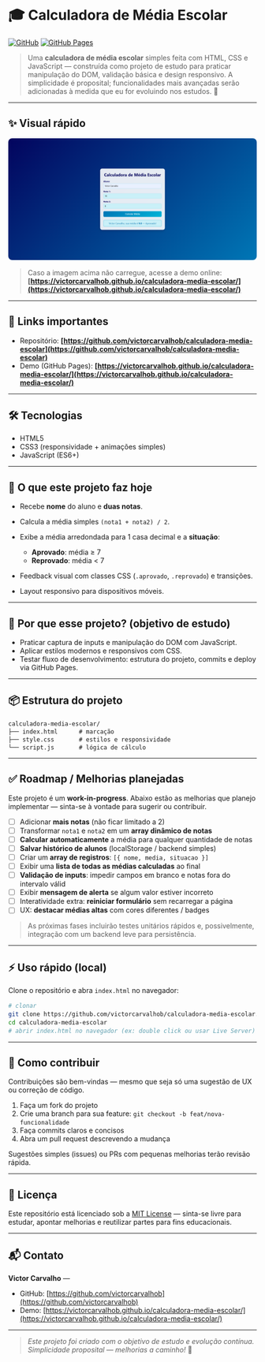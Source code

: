 # 🎓 Calculadora de Média Escolar

[![GitHub](https://img.shields.io/badge/GitHub-Repo-181717?logo=github)](https://github.com/victorcarvalhob/calculadora-media-escolar) [![GitHub Pages](https://img.shields.io/badge/GitHub%20Pages-Online-brightgreen)](https://victorcarvalhob.github.io/calculadora-media-escolar/)

> Uma **calculadora de média escolar** simples feita com HTML, CSS e JavaScript — construída como projeto de estudo para praticar manipulação do DOM, validação básica e design responsivo. A simplicidade é proposital; funcionalidades mais avançadas serão adicionadas à medida que eu for evoluindo nos estudos. 🚀

---

## ✨ Visual rápido

<p align="center">
  <a href="https://victorcarvalhob.github.io/calculadora-media-escolar/">
    <img alt="preview" src="./images/media-escolar-preview.png" width="720" style="max-width:100%;border-radius:8px;" />
  </a>
</p>

> Caso a imagem acima não carregue, acesse a demo online: **[https://victorcarvalhob.github.io/calculadora-media-escolar/](https://victorcarvalhob.github.io/calculadora-media-escolar/)**

---

## 🧭 Links importantes

* Repositório: **[https://github.com/victorcarvalhob/calculadora-media-escolar](https://github.com/victorcarvalhob/calculadora-media-escolar)**
* Demo (GitHub Pages): **[https://victorcarvalhob.github.io/calculadora-media-escolar/](https://victorcarvalhob.github.io/calculadora-media-escolar/)**

---

## 🛠️ Tecnologias

* HTML5
* CSS3 (responsividade + animações simples)
* JavaScript (ES6+)

---

## 🚀 O que este projeto faz hoje

* Recebe **nome** do aluno e **duas notas**.
* Calcula a média simples `(nota1 + nota2) / 2`.
* Exibe a média arredondada para 1 casa decimal e a **situação**:

  * **Aprovado**: média ≥ 7
  * **Reprovado**: média < 7
* Feedback visual com classes CSS (`.aprovado`, `.reprovado`) e transições.
* Layout responsivo para dispositivos móveis.

---

## 🎯 Por que esse projeto? (objetivo de estudo)

* Praticar captura de inputs e manipulação do DOM com JavaScript.
* Aplicar estilos modernos e responsivos com CSS.
* Testar fluxo de desenvolvimento: estrutura do projeto, commits e deploy via GitHub Pages.

---

## 📦 Estrutura do projeto

```
calculadora-media-escolar/
├── index.html      # marcação
├── style.css       # estilos e responsividade
└── script.js       # lógica de cálculo
```

---

## ✅ Roadmap / Melhorias planejadas

Este projeto é um **work-in-progress**. Abaixo estão as melhorias que planejo implementar — sinta-se à vontade para sugerir ou contribuir.

* [ ] Adicionar **mais notas** (não ficar limitado a 2)
* [ ] Transformar `nota1` e `nota2` em um **array dinâmico de notas**
* [ ] **Calcular automaticamente** a média para qualquer quantidade de notas
* [ ] **Salvar histórico de alunos** (localStorage / backend simples)
* [ ] Criar um **array de registros**: `[{ nome, media, situacao }]`
* [ ] Exibir uma **lista de todas as médias calculadas** ao final
* [ ] **Validação de inputs**: impedir campos em branco e notas fora do intervalo válid
* [ ] Exibir **mensagem de alerta** se algum valor estiver incorreto
* [ ] Interatividade extra: **reiniciar formulário** sem recarregar a página
* [ ] UX: **destacar médias altas** com cores diferentes / badges

> As próximas fases incluirão testes unitários rápidos e, possivelmente, integração com um backend leve para persistência.

---

## ⚡ Uso rápido (local)

Clone o repositório e abra `index.html` no navegador:

```bash
# clonar
git clone https://github.com/victorcarvalhob/calculadora-media-escolar.git
cd calculadora-media-escolar
# abrir index.html no navegador (ex: double click ou usar Live Server)
```

---

## 🤝 Como contribuir

Contribuições são bem-vindas — mesmo que seja só uma sugestão de UX ou correção de código.

1. Faça um fork do projeto
2. Crie uma branch para sua feature: `git checkout -b feat/nova-funcionalidade`
3. Faça commits claros e concisos
4. Abra um pull request descrevendo a mudança

Sugestões simples (issues) ou PRs com pequenas melhorias terão revisão rápida.

---

## 🧾 Licença

Este repositório está licenciado sob a [MIT License](LICENSE) — sinta-se livre para estudar, apontar melhorias e reutilizar partes para fins educacionais.

---

## 📬 Contato

**Victor Carvalho** —

* GitHub: [https://github.com/victorcarvalhob](https://github.com/victorcarvalhob)
* Demo: [https://victorcarvalhob.github.io/calculadora-media-escolar/](https://victorcarvalhob.github.io/calculadora-media-escolar/)

---

> *Este projeto foi criado com o objetivo de estudo e evolução contínua. Simplicidade proposital — melhorias a caminho!* 🎯
